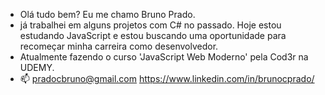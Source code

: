 -  Olá tudo bem? Eu me chamo Bruno Prado.  
-  já trabalhei em alguns projetos com C# no passado. 
      Hoje estou estudando JavaScript e estou buscando uma oportunidade para recomeçar minha carreira como desenvolvedor.
-  Atualmente fazendo o curso 'JavaScript Web Moderno' pela Cod3r na UDEMY.
- 📫 pradocbruno@gmail.com
https://www.linkedin.com/in/brunocprado/
     

<!---
pradocbruno/pradocbruno is a ✨ special ✨ repository because its `README.md` (this file) appears on your GitHub profile.
You can click the Preview link to take a look at your changes.
--->
